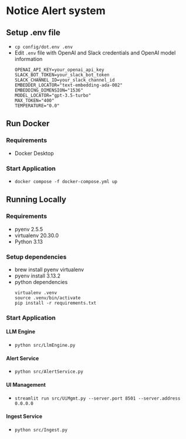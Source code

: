 # Notice Alert system

## Setup .env file
- `cp config/dot.env .env`
- Edit `.env` file with OpenAI and Slack credentials and OpenAI model information
  ```
  OPENAI_API_KEY=your_openai_api_key
  SLACK_BOT_TOKEN=your_slack_bot_token
  SLACK_CHANNEL_ID=your_slack_channel_id
  EMBEDDER_LOCATOR="text-embedding-ada-002"
  EMBEDDING_DIMENSION="1536"
  MODEL_LOCATOR="gpt-3.5-turbo"
  MAX_TOKEN="400"
  TEMPERATURE="0.0"  
  ```

## Run Docker

### Requirements
- Docker Desktop

### Start Application
- `docker compose -f docker-compose.yml up`

## Running Locally

### Requirements
- pyenv 2.5.5
- virtualenv 20.30.0
- Python 3.13

### Setup dependencies
- brew install pyenv virtualenv
- pyenv install 3.13.2
- python dependencies
  ```
  virtualenv .venv
  source .venv/bin/activate
  pip install -r requirements.txt
  ```
 
### Start Application

#### LLM Engine
- `python src/LlmEngine.py`

#### Alert Service
- `python src/AlertService.py`

#### UI Management
- `streamlit run src/UiMgmt.py --server.port 8501 --server.address 0.0.0.0`

#### Ingest Service
- `python src/Ingest.py`
